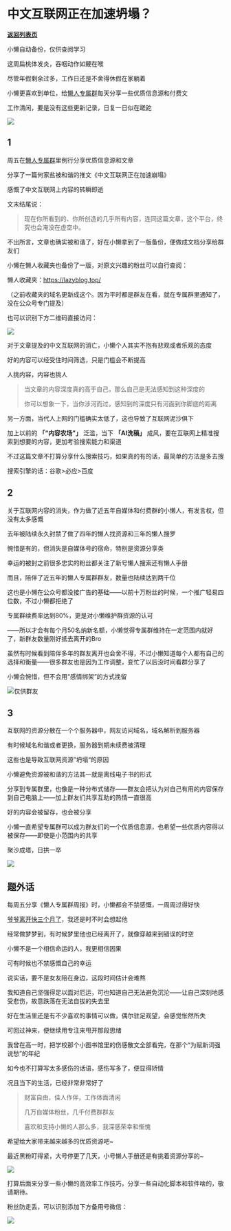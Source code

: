 # 中文互联网正在加速坍塌？

[**返回列表页**](/gzh/懒人搜索)

小懒自动备份，仅供查阅学习

这周扁桃体发炎，吞咽动作如鲠在喉

尽管年假剩余过多，工作日还是不舍得休假在家躺着

小懒更喜欢到单位，给[懒人专属群](https://mp.weixin.qq.com/s?__biz=MzkwNjE5NDYzOQ==&mid=2247486907&idx=1&sn=23a2e5c2d932caad06b5d6190e9415c9&scene=21#wechat_redirect)每天分享一些优质信息源和付费文

工作清闲，要是没有这些更新记录，日复一日似在蹉跎

![](https://mmbiz.qpic.cn/sz_mmbiz_png/BXJXNRRKQNLUYaiaN9eQ9UqEQr87epzzyv4SKHKD9a0ltibRAHjY3L49e6WRc9GP8icbG6Ia3B9Dc5lCuvqPA2l0g/640?wx_fmt=png&from;=appmsg&wxfrom;=5&wx;_lazy=1&wx;_co=1)

## 1

周五在[懒人专属群](https://mp.weixin.qq.com/s?__biz=MzkwNjE5NDYzOQ==&mid=2247486907&idx=1&sn=23a2e5c2d932caad06b5d6190e9415c9&scene=21#wechat_redirect)里例行分享优质信息源和文章

分享了一篇何家盐被和谐的推文《中文互联网正在加速崩塌》

感慨了中文互联网上内容的转瞬即逝

文末结尾说：

> 现在你所看到的、你所创造的几乎所有内容，连同这篇文章，这个平台，终究也会淹没在虚空中。

不出所言，文章也确实被和谐了，好在小懒拿到了一版备份，便做成文档分享给群友们

小懒在懒人收藏夹也备份了一版，对原文兴趣的粉丝可以自行查阅：

懒人收藏夹：https://lazyblog.top/

（之前收藏夹的域名更新成这个。因为平时都是群友在看，就在专属群里通知了，没在公众号专门提及）

也可以识别下方二维码直接访问：

![](https://mmbiz.qpic.cn/sz_mmbiz_png/BXJXNRRKQNJQFkxiaNNpXMfyic0VULRW7d3EaqPXtu9xAbTPkrGPEutEP7Mb0DcicTbmqRoe6Yy1P1E630TFjDWLA/640?wx_fmt=other&from;=appmsg&tp;=webp&wxfrom;=5&wx;_lazy=1&wx;_co=1)

对于文章提及的中文互联网的消亡，小懒个人其实不抱有悲观或者乐观的态度

好的内容可以经受住时间筛选，只是门槛会不断提高

人挑内容，内容也挑人

> 当文章的内容深度真的高于自己，那么自己是无法感知到这种深度的
>
> 你可以想象一下，当你涉河而过，感知到的深度只有河面到你脚底的距离

另一方面，当代人上网的门槛确实太低了，这也导致了互联网泥沙俱下

加上以前的 **「“内容农场”」** 泛滥，当下 **「AI洗稿」** 成风，要在互联网上精准搜索到想要的内容，更加考验搜索能力和渠道

不过这篇文章不打算分享什么搜索技巧，如果真的有的话，最简单的方法是多去搜

搜索引擎的话：谷歌>必应>百度

## 2

关于互联网内容的消失，作为做了近五年自媒体和付费群的小懒人，有发言权，但没有太多感慨

去年被陆续永久封禁了做了四年的懒人找资源和三年的懒人搜罗

惋惜是有的，但消失是自媒体号的宿命，特别是资源分享类

幸运的被封之前很多忠实的粉丝都关注了新号懒人搜索还有懒人手册

而且，陪伴了近五年的懒人专属群群友，数量也陆续达到两千位

这也是小懒在公众号都没接广告的基础——以前十万粉丝的时候，一个推广轻易四位数，不过小懒都拒绝了

专属群续费率达到80%，更是对小懒维护群资源的认可

——所以才会有每个月50名纳新名额，小懒觉得专属群维持在一定范围内就好了，新群友数量刚好抵去离开的Bro

虽然有时候看到陪伴多年的群友离开也会舍不得，不过小懒知道每个人都有自己的选择和衡量——很多群友也是因为工作调整，变忙了以后没时间看群分享了

小懒会惋惜，但不会用“感情绑架”的方式挽留

![](https://mmbiz.qpic.cn/sz_mmbiz_png/BXJXNRRKQNL2TXGXG4RpnR4Oa6BBiaMafcicNzVIMy2BZagKPXf95Tj9OCNzdtlyxqluSfibjAlOCejsg2rXxJ18A/640?wx_fmt=png&from;=appmsg&wxfrom;=5&wx;_lazy=1&wx;_co=1)仅供群友

## 3

互联网的资源分散在一个个服务器中，网友访问域名，域名解析到服务器

有时候域名和谐或者更换，服务器到期未续费被清理

这些也是导致互联网资源”坍塌“的原因

小懒避免资源被和谐的方法其一就是离线电子书的形式

分享到专属群里，也像是一种分布式储存——群友会把认为对自己有用的内容保存到自己电脑上——加上群友们共享互助的热情一直很高

好的内容会被留存，也会被分享

小懒一直希望专属群可以成为群友们的一个优质信息源，也希望一些优质内容得以被保存——即使是小范围内的共享

聚沙成塔，日拱一卒

![](https://mmbiz.qpic.cn/mmbiz_jpg/Ia6gU9JNtkooFyDk1kCNjPtCeV9ZpiaJKicMd39zchXb2QOLpZ0xFvLm2P2JaDSevJV9y6dIwcusIkncgZZ0Nhgw/640?wx_fmt=other&from;=appmsg&tp;=webp&wxfrom;=5&wx;_lazy=1&wx;_co=1)

## 题外话

每周五分享《懒人专属群周报》时，小懒都会不禁感慨，一周周过得好快

[爷爷离开快三个月了](https://mp.weixin.qq.com/s?__biz=MzkwNjE5NDYzOQ==&mid=2247489960&idx=1&sn=ba2e83310a02f745fa2e6aaf2035d347&chksm=c0ed6208f79aeb1e88d70fc9ddbd339fb2181811070df1915f20f33764f65a835ded425be319&token=1731474449&lang=zh_CN&scene=21#wechat_redirect)，我还是时不时会想起他

经常做梦梦到，有时候梦里他也已经离开了，就像穿越来到错误的时空

小懒不是一个相信命运的人，我更相信因果

可有时候也不禁感慨自己的幸运

说实话，要不是女友陪在身边，这段时间估计会难熬

我知道自己坚强得足以面对厄运，可也知道自己无法避免沉沦——让自己深刻地感受悲伤，故意跌落在无法自拔的失去里

好在生活里还是有不少喜欢的事情可以做，偶尔驻足观望，会感觉怅然所失

可回过神来，便继续用专注来甩开那段思绪

我曾在高一时，把学校那个小图书馆里的伤感散文全部看完，在那个“为赋新词强说愁”的年纪

如今也不打算写太多感伤的话语，感伤写多了，便显得矫情

况且当下的生活，已经非常非常好了

> 财富自由，佳人作伴，工作体面清闲
>
> 几万自媒体粉丝，几千付费群群友
>
> 喜欢和支持小懒的人那么多，我深感荣幸和惭愧

希望给大家带来越来越多的优质资源吧~

最近黑粉盯得紧，大号停更了几天，小号懒人手册还是有挑着资源分享的~

![](https://mmbiz.qpic.cn/sz_mmbiz_jpg/RDnsI9KkLHUI8UClvB6dNRI6KhI4Bdsbro4UWFf5AT6eNia2klfXQnbPSqc8JmcMC1cI7qtZahjJau6ugMGPjSg/640?wx_fmt=jpeg)

打算后面来分享一些小懒的高效率工作技巧，分享一些自动化脚本和软件啥的，敬请期待。

粉丝防走丢，可以识别添加下方备用号微信：

![](https://mmbiz.qpic.cn/mmbiz_jpg/Rmd3GnW8BRuMqPkiaJgW6znyhJmJ7era1mEShL3iaiabxRJpHIMZscNYAffvpDrJiablAzdNej51nfSQshHeJI669Q/640?wxfrom=12&tp;=wxpic&wx;_fmt=jpeg)

